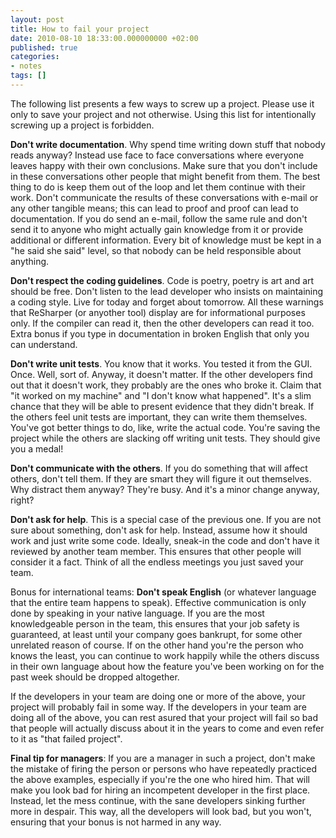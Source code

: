 ```yaml
---
layout: post
title: How to fail your project
date: 2010-08-10 18:33:00.000000000 +02:00
published: true
categories:
- notes
tags: []
---
```


The following list presents a few ways to screw up a project. Please use it only to save your project and not otherwise. Using this list for intentionally screwing up a project is forbidden.

<strong>Don't write documentation</strong>. Why spend time writing down stuff that nobody reads anyway? Instead use face to face conversations where everyone leaves happy with their own conclusions. Make sure that you don't include in these conversations other people that might benefit from them. The best thing to do is keep them out of the loop and let them continue with their work. Don't communicate the results of these conversations with e-mail or any other tangible means; this can lead to proof and proof can lead to documentation. If you do send an e-mail, follow the same rule and don't send it to anyone who might actually gain knowledge from it or provide additional or different information. Every bit of knowledge must be kept in a "he said she said" level, so that nobody can be held responsible about anything.

<strong>Don't respect the coding guidelines</strong>. Code is poetry, poetry is art and art should be free. Don't listen to the lead developer who insists on maintaining a coding style. Live for today and forget about tomorrow. All these warnings that ReSharper (or anyother tool) display are for informational purposes only. If the compiler can read it, then the other developers can read it too. Extra bonus if you type in documentation in broken English that only you can understand.

<strong>Don't write unit tests</strong>. You know that it works. You tested it from the GUI. Once. Well, sort of. Anyway, it doesn't matter. If the other developers find out that it doesn't work, they probably are the ones who broke it. Claim that "it worked on my machine" and "I don't know what happened". It's a slim chance that they will be able to present evidence that they didn't break. If the others feel unit tests are important, they can write them themselves. You've got better things to do, like, write the actual code. You're saving the project while the others are slacking off writing unit tests. They should give you a medal!

<strong>Don't communicate with the others</strong>. If you do something that will affect others, don't tell them. If they are smart they will figure it out themselves. Why distract them anyway? They're busy. And it's a minor change anyway, right?

<strong>Don't ask for help</strong>. This is a special case of the previous one. If you are not sure about something, don't ask for help. Instead, assume how it should work and just write some code. Ideally, sneak-in the code and don't have it reviewed by another team member. This ensures that other people will consider it a fact. Think of all the endless meetings you just saved your team.

Bonus for international teams: <strong>Don't speak English</strong> (or whatever language that the entire team happens to speak). Effective communication is only done by speaking in your native language. If you are the most knowledgeable person in the team, this ensures that your job safety is guaranteed, at least until your company goes bankrupt, for some other unrelated reason of course. If on the other hand you're the person who knows the least, you can continue to work happily while the others discuss in their own language about how the feature you've been working on for the past week should be dropped altogether.

If the developers in your team are doing one or more of the above, your project will probably fail in some way. If the developers in your team are doing all of the above, you can rest asured that your project will fail so bad that people will actually discuss about it in the years to come and even refer to it as "that failed project".

<strong>Final tip for managers</strong>: If you are a manager in such a project, don't make the mistake of firing the person or persons who have repeatedly practiced the above examples, especially if you're the one who hired him. That will make you look bad for hiring an incompetent developer in the first place. Instead, let the mess continue, with the sane developers sinking further more in despair. This way, all the developers will look bad, but you won't, ensuring that your bonus is not harmed in any way.
